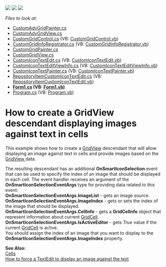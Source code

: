<!-- default badges list -->
![](https://img.shields.io/endpoint?url=https://codecentral.devexpress.com/api/v1/VersionRange/128626667/14.1.3%2B)
[![](https://img.shields.io/badge/Open_in_DevExpress_Support_Center-FF7200?style=flat-square&logo=DevExpress&logoColor=white)](https://supportcenter.devexpress.com/ticket/details/E1997)
[![](https://img.shields.io/badge/📖_How_to_use_DevExpress_Examples-e9f6fc?style=flat-square)](https://docs.devexpress.com/GeneralInformation/403183)
<!-- default badges end -->
<!-- default file list -->
*Files to look at*:

* [CustomAdvGridPainter.cs](./CS/ImageTextEdit/CustomGridControl/CustomAdvGridView/CustomAdvGridPainter.cs)
* [CustomAdvGridView.cs](./CS/ImageTextEdit/CustomGridControl/CustomAdvGridView/CustomAdvGridView.cs)
* [CustomGridControl.cs](./CS/ImageTextEdit/CustomGridControl/CustomGridControl.cs) (VB: [CustomGridControl.vb](./VB/ImageTextEdit/CustomGridControl/CustomGridControl.vb))
* [CustomGridInfoRegistrator.cs](./CS/ImageTextEdit/CustomGridControl/CustomGridInfoRegistrator.cs) (VB: [CustomGridInfoRegistrator.vb](./VB/ImageTextEdit/CustomGridControl/CustomGridInfoRegistrator.vb))
* [CustomGridPainter.cs](./CS/ImageTextEdit/CustomGridControl/CustomGridView/CustomGridPainter.cs)
* [CustomGridView.cs](./CS/ImageTextEdit/CustomGridControl/CustomGridView/CustomGridView.cs)
* [CustomIconTextEdit.cs](./CS/ImageTextEdit/CustomIconTextEdit/CustomIconTextEdit.cs) (VB: [CustomIconTextEdit.vb](./VB/ImageTextEdit/CustomIconTextEdit/CustomIconTextEdit.vb))
* [CustomIconTextEditViewInfo.cs](./CS/ImageTextEdit/CustomIconTextEdit/CustomIconTextEditViewInfo.cs) (VB: [CustomIconTextEditViewInfo.vb](./VB/ImageTextEdit/CustomIconTextEdit/CustomIconTextEditViewInfo.vb))
* [CustomIconTextPainter.cs](./CS/ImageTextEdit/CustomIconTextEdit/CustomIconTextPainter.cs) (VB: [CustomIconTextPainter.vb](./VB/ImageTextEdit/CustomIconTextEdit/CustomIconTextPainter.vb))
* [RepositoryItemCustomIconTextEdit.cs](./CS/ImageTextEdit/CustomIconTextEdit/RepositoryItemCustomIconTextEdit.cs) (VB: [RepositoryItemCustomIconTextEdit.vb](./VB/ImageTextEdit/CustomIconTextEdit/RepositoryItemCustomIconTextEdit.vb))
* **[Form1.cs](./CS/ImageTextEdit/Form1.cs) (VB: [Form1.vb](./VB/ImageTextEdit/Form1.vb))**
* [Program.cs](./CS/ImageTextEdit/Program.cs) (VB: [Program.vb](./VB/ImageTextEdit/Program.vb))
<!-- default file list end -->
# How to create a GridView descendant displaying images against text in cells


<p>This example shows how to create a <a href="http://documentation.devexpress.com/#WindowsForms/clsDevExpressXtraGridViewsGridGridViewtopic">GridView</a> descendant that will allow displaying  an image against text in cells and provide images based on the <a href="http://documentation.devexpress.com/#WindowsForms/clsDevExpressXtraGridViewsGridGridViewtopic">GridView </a> data.</p><p>The resulting descendant has an additional <strong>OnSmartIconSelection</strong> event that can be used to specify the index of an image that should be displayed in each cell. The event handler receives an argument of the <strong>OnSmartIconSelectionEventArgs</strong> type for providing data related to this event:<br />
<strong>OnSmartIconSelectionEventArgs.ImageList</strong> - gets an image source.<br />
<strong>OnSmartIconSelectionEventArgs.ImageIndex</strong> - gets or sets the index of the image that should be displayed.<br />
<strong>OnSmartIconSelectionEventArgs.CellInfo</strong> - gets a <strong>GridCelInfo</strong> object that represent information about current <a href="//">GridCell</a>.<br />
<strong>OnSmartIconSelectionEventArgs.IsActiveEditor</strong> - gets <i>True</i> value if the current <a href="//">GridCell</a> is active.<br />
You should assign the index of an image that you want to display to the <strong>OnSmartIconSelectionEventArgs.ImageIndex</strong> property.</p><p><strong>See Also:</strong><br />
<a href="https://docs.devexpress.com/WindowsForms/643/controls-and-libraries/data-grid/views/grid-view/cells#how-to-put-an-image-in-a-grid-cell">Cells</a><br />
<a href="https://www.devexpress.com/Support/Center/p/K18336">How to force a TextEdit to display an image against the text </a></p>

<br/>


